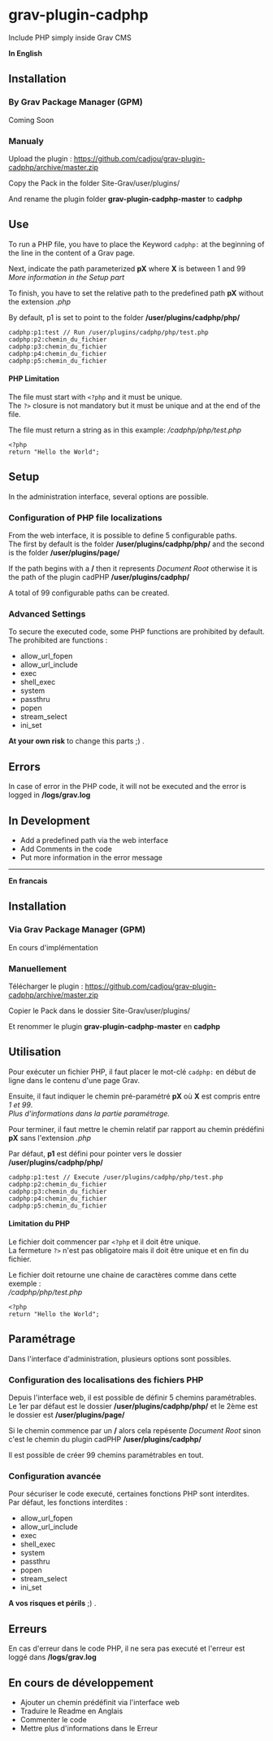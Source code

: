 # grav-plugin-cadphp
Include PHP simply inside Grav CMS

**In English**

## Installation

### By Grav Package Manager (GPM)
Coming Soon

### Manualy

Upload the plugin : https://github.com/cadjou/grav-plugin-cadphp/archive/master.zip

Copy the Pack in the folder Site-Grav/user/plugins/

And rename the plugin folder **grav-plugin-cadphp-master** to **cadphp**

## Use

To run a PHP file, you have to place the Keyword <code>cadphp:</code> at the beginning of the line in the content of a Grav page.

Next, indicate the path parameterized **pX** where **X** is between 1 and 99<br>
*More information in the Setup part*

To finish, you have to set the relative path to the predefined path **pX** without the extension *.php*

By default, p1 is set to point to the folder **/user/plugins/cadphp/php/**
```
cadphp:p1:test // Run /user/plugins/cadphp/php/test.php
cadphp:p2:chemin_du_fichier
cadphp:p3:chemin_du_fichier
cadphp:p4:chemin_du_fichier
cadphp:p5:chemin_du_fichier
```

#### PHP Limitation

The file must start with <code>\<?php</code> and it must be unique.<br>
The <code>?></code> closure is not mandatory but it must be unique and at the end of the file.

The file must return a string as in this example:
*/cadphp/php/test.php*
```
<?php
return "Hello the World";
```

## Setup

In the administration interface, several options are possible.

### Configuration of PHP file localizations

From the web interface, it is possible to define 5 configurable paths.<br>
The first by default is the folder **/user/plugins/cadphp/php/** and the second is the folder **/user/plugins/page/**

If the path begins with a <b>/</b> then it represents <i>Document Root</i> otherwise it is the path of the plugin cadPHP <b>/user/plugins/cadphp/</b>

A total of 99 configurable paths can be created.

### Advanced Settings
To secure the executed code, some PHP functions are prohibited by default.<br>
The prohibited are functions :
- allow_url_fopen  
- allow_url_include
- exec
- shell_exec
- system
- passthru
- popen
- stream_select
- ini_set

**At your own risk** to change this parts ;) .

## Errors

In case of error in the PHP code, it will not be executed and the error is logged in **/logs/grav.log**

## In Development

- Add a predefined path via the web interface
- Add Comments in the code
- Put more information in the error message

---

**En francais**

## Installation

### Via Grav Package Manager (GPM)

En cours d'implémentation

### Manuellement

Télécharger le plugin : https://github.com/cadjou/grav-plugin-cadphp/archive/master.zip

Copier le Pack dans le dossier Site-Grav/user/plugins/

Et renommer le plugin **grav-plugin-cadphp-master** en **cadphp**

## Utilisation
Pour exécuter un fichier PHP, il faut placer le mot-clé <code>cadphp:</code> en début de ligne dans le contenu d'une page Grav.

Ensuite, il faut indiquer le chemin pré-paramétré **pX** où **X** est compris entre *1 et 99*.<br>
*Plus d'informations dans la partie paramétrage.*

Pour terminer, il faut mettre le chemin relatif par rapport au chemin prédéfini **pX** sans l'extension *.php*

Par défaut, **p1** est défini pour pointer vers le dossier **/user/plugins/cadphp/php/**

```
cadphp:p1:test // Execute /user/plugins/cadphp/php/test.php
cadphp:p2:chemin_du_fichier
cadphp:p3:chemin_du_fichier
cadphp:p4:chemin_du_fichier
cadphp:p5:chemin_du_fichier
```

#### Limitation du PHP

Le fichier doit commencer par <code>\<?php</code> et il doit être unique.<br>
La fermeture <code>?></code> n'est pas obligatoire mais il doit être unique et en fin du fichier.

Le fichier doit retourne une chaine de caractères comme dans cette exemple :<br>
*/cadphp/php/test.php*
```
<?php
return "Hello the World";
```

## Paramétrage

Dans l'interface d'administration, plusieurs options sont possibles.

### Configuration des localisations des fichiers PHP

Depuis l'interface web, il est possible de définir 5 chemins paramétrables.<br>
Le 1er par défaut est le dossier **/user/plugins/cadphp/php/** et le 2ème est le dossier est **/user/plugins/page/**

Si le chemin commence par un <b>/</b> alors cela repésente <i>Document Root</i> sinon c'est le chemin du plugin cadPHP <b>/user/plugins/cadphp/</b>

Il est possible de créer 99 chemins paramétrables en tout.

### Configuration avancée

Pour sécuriser le code executé, certaines fonctions PHP sont interdites.<br>Par défaut, les fonctions interdites :
- allow_url_fopen  
- allow_url_include
- exec
- shell_exec
- system
- passthru
- popen
- stream_select
- ini_set

**A vos risques et périls** ;) .

## Erreurs

En cas d'erreur dans le code PHP, il ne sera pas executé et l'erreur est loggé dans **/logs/grav.log**

## En cours de développement

- Ajouter un chemin prédéfinit via l'interface web
- Traduire le Readme en Anglais
- Commenter le code
- Mettre plus d'informations dans le Erreur
